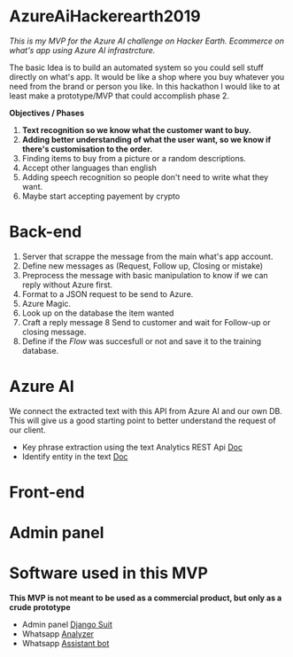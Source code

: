 # AzureAiHackerearth2019
*This is my MVP for the Azure AI challenge on Hacker Earth. Ecommerce on what's app using Azure AI infrastrcture.*

The basic Idea is to build an automated system so you could sell stuff directly on what's app. It would be like a shop where you buy whatever you need from the brand or person you like. In this hackathon I would like to at least make a prototype/MVP that could accomplish phase 2.

**Objectives / Phases** 
1. **Text recognition so we know what the customer want to buy.**
2. **Adding better understanding of what the user want, so we know if there's customisation to the order.**
3. Finding items to buy from a picture or a random descriptions. 
4. Accept other languages than english 
5. Adding speech recognition so people don't need to write what they want. 
6. Maybe start accepting payement by crypto

# Back-end
1. Server that scrappe the message from the main what's app account.
2. Define new messages as (Request, Follow up, Closing or mistake)
3. Preprocess the message with basic manipulation to know if we can reply without Azure first.
4. Format to a JSON request to be send to Azure.
5. Azure Magic.
6. Look up on the database the item wanted
7. Craft a reply message
8  Send to customer and wait for Follow-up or closing message.
9. Define if the *Flow* was succesfull or not and save it to the training database.

# Azure AI
We connect the extracted text with this API from Azure AI and our own DB. This will give us a good starting point to better understand the request of our client.
* Key phrase extraction using the text Analytics REST Api [Doc](https://docs.microsoft.com/en-us/azure/cognitive-services/text-analytics/how-tos/text-analytics-how-to-keyword-extraction)
* Identify entity in the text [Doc](https://docs.microsoft.com/en-us/azure/cognitive-services/text-analytics/how-tos/text-analytics-how-to-entity-linking)



# Front-end

# Admin panel


# Software used in this MVP
**This MVP is not meant to be used as a commercial product, but only as a crude prototype**
* Admin panel [Django Suit](https://djangosuit.com/pricing/)
* Whatsapp [Analyzer](https://github.com/PetengDedet/WhatsApp-Analyzer)
* Whatsapp [Assistant bot](https://github.com/jctissier/whatsapp-assistant-bot)
